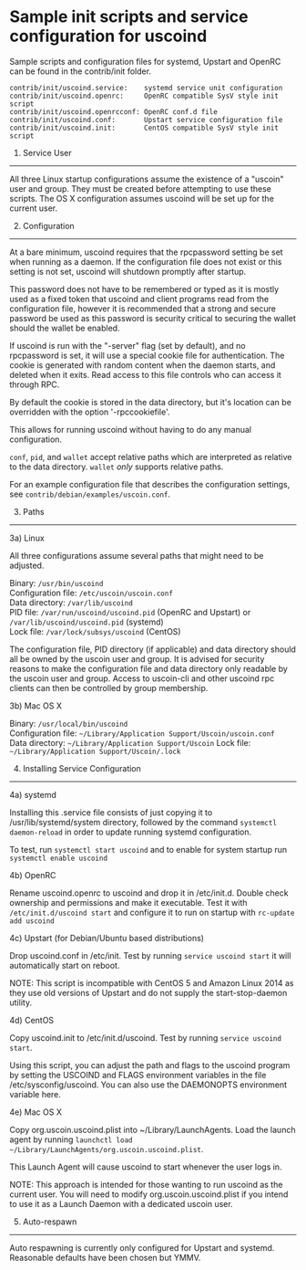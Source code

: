 Sample init scripts and service configuration for uscoind
==========================================================

Sample scripts and configuration files for systemd, Upstart and OpenRC
can be found in the contrib/init folder.

    contrib/init/uscoind.service:    systemd service unit configuration
    contrib/init/uscoind.openrc:     OpenRC compatible SysV style init script
    contrib/init/uscoind.openrcconf: OpenRC conf.d file
    contrib/init/uscoind.conf:       Upstart service configuration file
    contrib/init/uscoind.init:       CentOS compatible SysV style init script

1. Service User
---------------------------------

All three Linux startup configurations assume the existence of a "uscoin" user
and group.  They must be created before attempting to use these scripts.
The OS X configuration assumes uscoind will be set up for the current user.

2. Configuration
---------------------------------

At a bare minimum, uscoind requires that the rpcpassword setting be set
when running as a daemon.  If the configuration file does not exist or this
setting is not set, uscoind will shutdown promptly after startup.

This password does not have to be remembered or typed as it is mostly used
as a fixed token that uscoind and client programs read from the configuration
file, however it is recommended that a strong and secure password be used
as this password is security critical to securing the wallet should the
wallet be enabled.

If uscoind is run with the "-server" flag (set by default), and no rpcpassword is set,
it will use a special cookie file for authentication. The cookie is generated with random
content when the daemon starts, and deleted when it exits. Read access to this file
controls who can access it through RPC.

By default the cookie is stored in the data directory, but it's location can be overridden
with the option '-rpccookiefile'.

This allows for running uscoind without having to do any manual configuration.

`conf`, `pid`, and `wallet` accept relative paths which are interpreted as
relative to the data directory. `wallet` *only* supports relative paths.

For an example configuration file that describes the configuration settings,
see `contrib/debian/examples/uscoin.conf`.

3. Paths
---------------------------------

3a) Linux

All three configurations assume several paths that might need to be adjusted.

Binary:              `/usr/bin/uscoind`  
Configuration file:  `/etc/uscoin/uscoin.conf`  
Data directory:      `/var/lib/uscoind`  
PID file:            `/var/run/uscoind/uscoind.pid` (OpenRC and Upstart) or `/var/lib/uscoind/uscoind.pid` (systemd)  
Lock file:           `/var/lock/subsys/uscoind` (CentOS)  

The configuration file, PID directory (if applicable) and data directory
should all be owned by the uscoin user and group.  It is advised for security
reasons to make the configuration file and data directory only readable by the
uscoin user and group.  Access to uscoin-cli and other uscoind rpc clients
can then be controlled by group membership.

3b) Mac OS X

Binary:              `/usr/local/bin/uscoind`  
Configuration file:  `~/Library/Application Support/Uscoin/uscoin.conf`  
Data directory:      `~/Library/Application Support/Uscoin`
Lock file:           `~/Library/Application Support/Uscoin/.lock`

4. Installing Service Configuration
-----------------------------------

4a) systemd

Installing this .service file consists of just copying it to
/usr/lib/systemd/system directory, followed by the command
`systemctl daemon-reload` in order to update running systemd configuration.

To test, run `systemctl start uscoind` and to enable for system startup run
`systemctl enable uscoind`

4b) OpenRC

Rename uscoind.openrc to uscoind and drop it in /etc/init.d.  Double
check ownership and permissions and make it executable.  Test it with
`/etc/init.d/uscoind start` and configure it to run on startup with
`rc-update add uscoind`

4c) Upstart (for Debian/Ubuntu based distributions)

Drop uscoind.conf in /etc/init.  Test by running `service uscoind start`
it will automatically start on reboot.

NOTE: This script is incompatible with CentOS 5 and Amazon Linux 2014 as they
use old versions of Upstart and do not supply the start-stop-daemon utility.

4d) CentOS

Copy uscoind.init to /etc/init.d/uscoind. Test by running `service uscoind start`.

Using this script, you can adjust the path and flags to the uscoind program by
setting the USCOIND and FLAGS environment variables in the file
/etc/sysconfig/uscoind. You can also use the DAEMONOPTS environment variable here.

4e) Mac OS X

Copy org.uscoin.uscoind.plist into ~/Library/LaunchAgents. Load the launch agent by
running `launchctl load ~/Library/LaunchAgents/org.uscoin.uscoind.plist`.

This Launch Agent will cause uscoind to start whenever the user logs in.

NOTE: This approach is intended for those wanting to run uscoind as the current user.
You will need to modify org.uscoin.uscoind.plist if you intend to use it as a
Launch Daemon with a dedicated uscoin user.

5. Auto-respawn
-----------------------------------

Auto respawning is currently only configured for Upstart and systemd.
Reasonable defaults have been chosen but YMMV.
